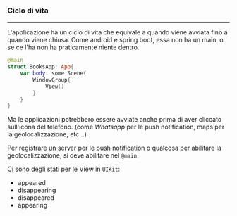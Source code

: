 ### Ciclo di vita
---
L'applicazione ha un ciclo di vita che equivale a quando viene avviata fino a quando viene chiusa. Come android e spring boot, essa non ha un main, o se ce l'ha non ha praticamente niente dentro.

```swift
@main
struct BooksApp: App{
	var body: some Scene{
		WindowGroup{
			View()
		}
	}
}
```

Ma le applicazioni potrebbero essere avviate anche prima di aver cliccato sull'icona del telefono. (come $Whatsapp$ per le push notification, maps per la geolocalizzazione, etc...)

Per registrare un server per le push notification o qualcosa per abilitare la geolocalizzazione, si deve abilitare nel `@main`.

Ci sono degli stati per le View in `UIKit`:
- appeared
- disappearing
- disappeared
- appearing